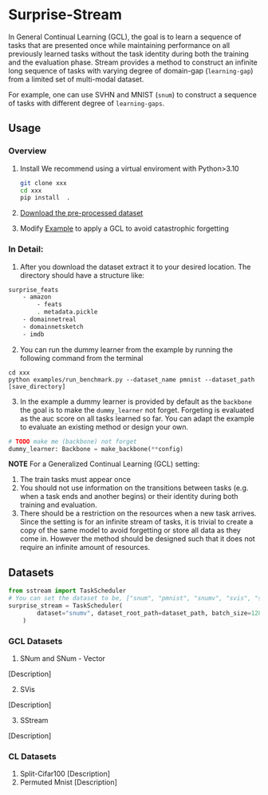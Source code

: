# Surprise-Stream

In  General Continual Learning (GCL), the goal is to learn a sequence of tasks that are presented once while maintaining performance on all previously learned tasks without the task identity during both the training and the evaluation phase. Stream provides a method to construct an infinite long sequence of tasks with varying degree of domain-gap (`learning-gap`) from a limited set of multi-modal dataset.

For example, one can use SVHN and MNIST (`snum`) to construct a sequence of tasks with different degree of `learning-gaps`.

## Usage

### Overview

1. Install
   We recommend using a virtual enviroment with Python>3.10
   ```bash
   git clone xxx
   cd xxx
   pip install  .
    ```
2. [Download the pre-processed dataset](https://drive.google.com/file/d/1EYXOo4xEXSLwl2bim4BE9EiR4Km4HOkQ/view?usp=sharing)

3. Modify [Example](examples/run_benchmark.py) to apply a GCL to avoid catastrophic forgetting


### In Detail:

1. After you download the dataset extract it to your desired location. The directory should have a structure like:

```bash
surprise_feats
    - amazon
        - feats
        . metadata.pickle
    - domainnetreal
    - domainnetsketch
    - imdb
```

2. You can run the dummy learner from the example by running the following command from the terminal
```
cd xxx
python examples/run_benchmark.py --dataset_name pmnist --dataset_path [save_directory]
```

3. In the example a dummy learner is provided by default as the `backbone` the goal is to make the `dummy_learner` not forget. Forgeting is evaluated as the auc score on all tasks learned so far. You can adapt the example to evaluate an existing method or design your own.
```python
# TODO make me (backbone) not forget
dummy_learner: Backbone = make_backbone(**config)
```
**NOTE** For a Generalized Continual Learning (GCL) setting:
1. The train tasks must appear once
2. You should not use information on the transitions between tasks (e.g. when a task ends and another begins) or their identity during both training and evaluation.
3. There should be a restriction on the resources when a new task arrives. Since the setting is for an infinite stream of tasks, it is trivial to create a copy of the same model to avoid forgetting or store all data as they come in. However the method should be designed such that it does not require an infinite amount of resources.


## Datasets


```python
from sstream import TaskScheduler
# You can set the dataset to be, ["snum", "pmnist", "snumv", "svis", "splitcifar", "smodal"]
surprise_stream = TaskScheduler(
        dataset="snumv", dataset_root_path=dataset_path, batch_size=128
    )
```

### GCL Datasets


1. SNum and SNum - Vector

[Description]

2. SVis

[Description]

3. SStream

[Description]

### CL Datasets

1. Split-Cifar100
[Description]
2. Permuted Mnist
[Description]
